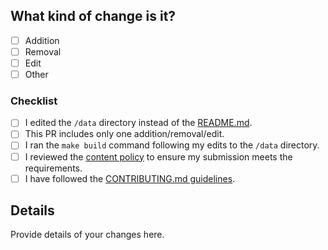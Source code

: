 ## What kind of change is it?

- [ ] Addition
- [ ] Removal
- [ ] Edit
- [ ] Other

<!-- If your change is not listed above, please remove the checklist bellow. -->

### Checklist

- [ ] I edited the `/data` directory instead of the [README.md](https://github.com/ipfs/awesome-ipfs/blob/master/README.md).
- [ ] This PR includes only one addition/removal/edit.
- [ ] I ran the `make build` command following my edits to the `/data` directory.
- [ ] I reviewed the [content policy](https://github.com/ipfs/awesome-ipfs/blob/master/POLICY.md) to ensure my submission meets the requirements.
- [ ] I have followed the [CONTRIBUTING.md guidelines](https://github.com/ipfs/awesome-ipfs/blob/master/CONTRIBUTING.md).

## Details

Provide details of your changes here.
